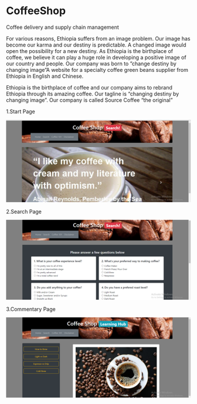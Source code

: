 # CoffeeShop

Coffee delivery and supply chain management

For various reasons, Ethiopia suffers from an image problem. Our image has become our karma and our destiny is predictable. A changed image would open the possibility for a new destiny. As Ethiopia is the birthplace of coffee, we believe it can play a huge role in developing a positive image of our country and people. Our company was born to ”change destiny by changing image”A website for a specialty coffee green beans supplier from Ethiopia in English and Chinese.

Ethiopia is the birthplace of coffee and our company aims to rebrand Ethiopia through its amazing coffee. Our tagline is “changing destiny by changing image”. Our company is called Source Coffee “the original”

1.Start Page

![Alt text](51.PNG?raw=true "Start Page")

2.Search Page

![Alt text](52.PNG?raw=true "Search")

3.Commentary Page

![Alt text](53.PNG?raw=true "Commentary")
